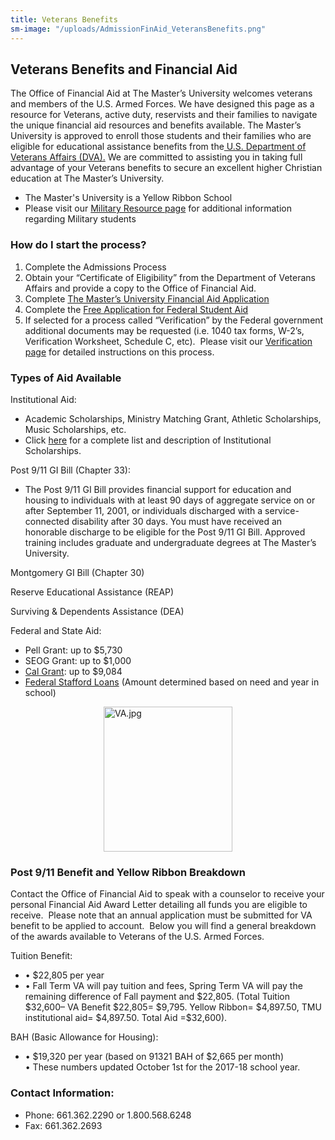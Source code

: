 ```yaml
---
title: Veterans Benefits
sm-image: "/uploads/AdmissionFinAid_VeteransBenefits.png"
---
```


<h2>Veterans Benefits and Financial Aid</h2>
<p>The Office of Financial Aid at The Master’s University welcomes veterans and members of the U.S. Armed Forces. We have designed this page as a resource for Veterans, active duty, reservists and their families to navigate the unique financial aid resources and benefits available. The Master’s University is approved to enroll those students and their families who are eligible for educational assistance benefits from the<a style="background-color: #ffffff;" href="http://www.va.gov/" target="_blank"> U.S. Department of Veterans Affairs (DVA).</a> We are committed to assisting you in taking full advantage of your Veterans benefits to secure an excellent higher Christian education at The Master’s University.</p>
<ul>
<li><span class="boldText">The Master's University is a Yellow Ribbon School</span></li>
<li><span class="boldText">Please visit our <a href="http://www.masters.edu/admissions/military.aspx" target="_blank">Military Resource page</a> for additional information regarding Military students</span></li>
</ul>
<h3>How do I start the process?</h3>
<ol>
<li>Complete the Admissions Process</li>
<li>Obtain your “Certificate of Eligibility” from the Department of Veterans Affairs and provide a copy to the Office of Financial Aid.</li>
<li>Complete <a href="/media/869351/forms-application-faa.pdf" target="_blank" title="Forms- Application- FAA.pdf">The Master’s University Financial Aid Application</a></li>
<li>Complete the <a href="http://www.fafsa.ed.gov/" target="blank"">Free Application for Federal Student Aid</a></li>
<li>If selected for a process called “Verification” by the Federal government additional documents may be requested (i.e. 1040 tax forms, W-2’s, Verification Worksheet, Schedule C, etc).  Please visit our <a href="http://www.masters.edu/financial-aid/verification-process" target="_blank">Verification page</a> for detailed instructions on this process.</li>
</ol>
<h3>Types of Aid Available</h3>
<p><span class="boldText">Institutional Aid:</span></p>
<ul>
<li>Academic Scholarships, Ministry Matching Grant, Athletic Scholarships, Music Scholarships, etc.</li>
<li>Click <a href="/undergrad/financial-aid/generalundergraduateprogram/newandtransfer.aspx" target="blank" title="newandtransfer">here</a> for a complete list and description of Institutional Scholarships.</li>
</ul>
<p><span class="boldText">Post 9/11 GI Bill (Chapter 33):</span></p>
<ul>
<li>The Post 9/11 GI Bill provides financial support for education and housing to individuals with at least 90 days of aggregate service on or after September 11, 2001, or individuals discharged with a service-connected disability after 30 days. You must have received an honorable discharge to be eligible for the Post 9/11 GI Bill. Approved training includes graduate and undergraduate degrees at The Master’s University.</li>
</ul>
<p><span class="boldText">Montgomery GI Bill (Chapter 30)</span></p>
<p><span class="boldText">Reserve Educational Assistance (REAP)</span></p>
<p><span class="boldText">Surviving & Dependents Assistance (DEA)</span></p>
<p><span class="boldText">Federal and State Aid:</span></p>
<ul>
<li>Pell Grant: up to $5,730</li>
<li>SEOG Grant: up to $1,000</li>
<li><a href="/undergrad/financial-aid/generalundergraduateprogram/calgrant.aspx" target="_blank">Cal Grant</a>: up to $9,084</li>
<li><a href="/undergrad/financial-aid/loans.aspx" target="_blank">Federal Stafford Loans</a> (Amount determined based on need and year in school)</li>
</ul>
<p><img style="display: block; margin-left: auto; margin-right: auto;" alt="VA.jpg" src="/media/803973/VA.jpg" width="206" height="232" /></p>
<h3><span>Post 9/11 Benefit and Yellow Ribbon Breakdown</span></h3>
<p>Contact the Office of Financial Aid to speak with a counselor to receive your personal Financial Aid Award Letter detailing all funds you are eligible to receive.  Please note that an annual application must be submitted for VA benefit to be applied to account.  Below you will find a general breakdown of the awards available to Veterans of the U.S. Armed Forces.</p>
<p><span class="boldText">Tuition Benefit:</span></p>
<ul>
<li>• $22,805 per year</li>
<li>• Fall Term VA will pay tuition and fees, Spring Term VA will pay the remaining difference of Fall payment and $22,805. (Total Tuition $32,600– VA Benefit $22,805= $9,795. Yellow Ribbon= $4,897.50, TMU institutional aid= $4,897.50. Total Aid =$32,600).</li>
</ul>
<p><span class="boldText">BAH (Basic Allowance for Housing):</span></p>
<ul>
<li>• $19,320 per year (based on 91321 BAH of $2,665 per month) <br />• These numbers updated October 1st for the 2017-18 school year.</li>
</ul>
<h3><span style="font-weight: bold;">Contact Information:</span></h3>
<ul>
<li>Phone: 661.362.2290 or 1.800.568.6248</li>
<li>Fax: 661.362.2693</li>
</ul>